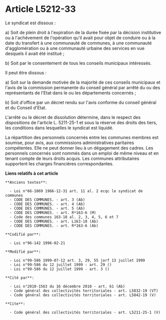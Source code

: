 # Article L5212-33

Le syndicat est dissous : 

a) Soit de plein droit à l'expiration de la durée fixée par la décision institutive ou à l'achèvement de l'opération qu'il
avait pour objet de conduire ou à la date du transfert à une communauté de communes, à une communauté d'agglomération ou à
une communauté urbaine des services en vue desquels il avait été institué ; 

b) Soit par le consentement de tous les conseils municipaux intéressés. 

Il peut être dissous : 

a) Soit sur la demande motivée de la majorité de ces conseils municipaux et l'avis de la commission permanente du conseil
général par arrêté du ou des représentants de l'Etat dans le ou les départements concernés ; 

b) Soit d'office par un décret rendu sur l'avis conforme du conseil général et du Conseil d'Etat.

L'arrêté ou le décret de dissolution détermine, dans le respect des dispositions de l'article L. 5211-25-1 et sous la réserve
des droits des tiers, les conditions dans lesquelles le syndicat est liquidé. 

La répartition des personnels concernés entre les communes membres est soumise, pour avis, aux commissions administratives
paritaires compétentes. Elle ne peut donner lieu à un dégagement des cadres. Les personnels concernés sont nommés dans un
emploi de même niveau et en tenant compte de leurs droits acquis. Les communes attributaires supportent les charges
financières correspondantes.

**Liens relatifs à cet article**

	**Anciens textes**:

	  - Loi n°66-1069 1966-12-31 art. 11 al. 2 ecqc le syndicat de communes
	  - CODE DES COMMUNES. - art. 3 (Ab)
	  - CODE DES COMMUNES. - art. 4 (Ab)
	  - CODE DES COMMUNES. - art. 5 (Ab)
	  - CODE DES COMMUNES. - art. R*163-6 (M)
	  - Code des communes 163-18 al. 2, 3, 4, 5, 6 et 7
	  - CODE DES COMMUNES. - art. L163-18 (Ab)
	  - CODE DES COMMUNES. - art. R*163-6 (Ab)

	**Codifié par**:

	  - Loi n°96-142 1996-02-21

	**Modifié par**:

	  - Loi n°99-586 1999-07-12 art. 3, 29, 55 jorf 13 juillet 1999
	  - Loi n°99-586 du 12 juillet 1999 - art. 29 ()
	  - Loi n°99-586 du 12 juillet 1999 - art. 3 ()

	**Cité par**:

	  - Loi n°2010-1563 du 16 décembre 2010 - art. 61 (Ab)
	  - Code général des collectivités territoriales - art. L5832-19 (VT)
	  - Code général des collectivités territoriales - art. L5842-19 (V)

	**Cite**:

	  - Code général des collectivités territoriales - art. L5211-25-1 (V)
